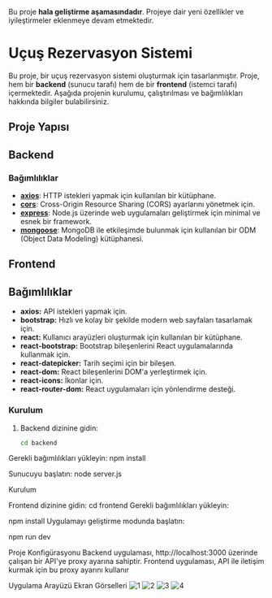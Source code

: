 Bu proje **hala geliştirme aşamasındadır**. Projeye dair yeni özellikler ve iyileştirmeler eklenmeye devam etmektedir.


# Uçuş Rezervasyon Sistemi

Bu proje, bir uçuş rezervasyon sistemi oluşturmak için tasarlanmıştır. Proje, hem bir **backend** (sunucu tarafı) hem de bir **frontend** (istemci tarafı) içermektedir. Aşağıda projenin kurulumu, çalıştırılması ve bağımlılıkları hakkında bilgiler bulabilirsiniz.

## Proje Yapısı
## Backend

### Bağımlılıklar

- **[axios](https://axios-http.com/)**: HTTP istekleri yapmak için kullanılan bir kütüphane.
- **[cors](https://github.com/expressjs/cors)**: Cross-Origin Resource Sharing (CORS) ayarlarını yönetmek için.
- **[express](https://expressjs.com/)**: Node.js üzerinde web uygulamaları geliştirmek için minimal ve esnek bir framework.
- **[mongoose](https://mongoosejs.com/)**: MongoDB ile etkileşimde bulunmak için kullanılan bir ODM (Object Data Modeling) kütüphanesi.


## Frontend

## Bağımlılıklar

- **axios:** API istekleri yapmak için.
- **bootstrap:** Hızlı ve kolay bir şekilde modern web sayfaları tasarlamak için.
- **react:**  Kullanıcı arayüzleri oluşturmak için kullanılan bir kütüphane.
- **react-bootstrap:** Bootstrap bileşenlerini React uygulamalarında kullanmak için.
- **react-datepicker:** Tarih seçimi için bir bileşen.
- **react-dom:** React bileşenlerini DOM'a yerleştirmek için.
- **react-icons:** İkonlar için.
- **react-router-dom:** React uygulamaları için yönlendirme desteği.

### Kurulum

1. Backend dizinine gidin:
   ```bash
   cd backend

Gerekli bağımlılıkları yükleyin:
npm install

Sunucuyu başlatın:
node server.js


Kurulum

Frontend dizinine gidin:
cd frontend
Gerekli bağımlılıkları yükleyin:

npm install
Uygulamayı geliştirme modunda başlatın:

npm run dev

Proje Konfigürasyonu
Backend uygulaması, http://localhost:3000 üzerinde çalışan bir API'ye proxy ayarına sahiptir. Frontend uygulaması, API ile iletişim kurmak için bu proxy ayarını kullanır

Uygulama Arayüzü Ekran Görselleri
![1](https://github.com/user-attachments/assets/564c9632-9e8c-4467-acb9-b40fbdf6271f)
![2](https://github.com/user-attachments/assets/22b48155-8e78-4bbf-be83-aaefe1c416d9)
![3](https://github.com/user-attachments/assets/80072a9a-0afa-40ac-916e-3f3dd144fd0b)
![4](https://github.com/user-attachments/assets/42042b89-07be-47f2-bf4e-1455edb6ac18)
